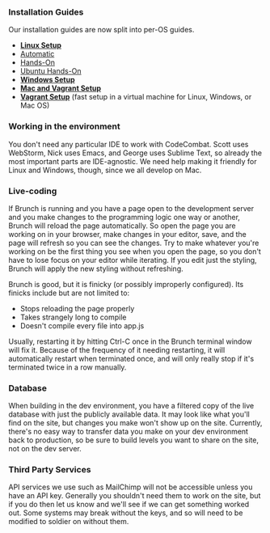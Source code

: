 ### Installation Guides

Our installation guides are now split into per-OS guides.
* **[Linux Setup](https://github.com/codecombat/codecombat/wiki/Dev-Setup:-Linux)**
 * [Automatic](https://github.com/codecombat/codecombat/wiki/Dev-Setup:-Linux#automatic-linux-installation)
 * [Hands-On](https://github.com/codecombat/codecombat/wiki/Dev-Setup:-Linux#complex-linux-installation)
 * [Ubuntu Hands-On](https://github.com/codecombat/codecombat/wiki/Dev-Setup:-Linux#ubuntu-installation)
* **[Windows Setup](https://github.com/codecombat/codecombat/wiki/Dev-Setup:-Windows)**
* **[Mac and Vagrant Setup](https://github.com/codecombat/codecombat/wiki/Dev-Setup:-Mac-and-Vagrant)**
* **[Vagrant Setup](https://github.com/codecombat/codecombat/wiki/Dev-Setup:-Vagrant)** (fast setup in a virtual machine for Linux, Windows, or Mac OS)

### Working in the environment

You don't need any particular IDE to work with CodeCombat. Scott uses WebStorm, Nick uses Emacs, and George uses Sublime Text, so already the most important parts are IDE-agnostic. We need help making it friendly for Linux and Windows, though, since we all develop on Mac.

### Live-coding

If Brunch is running and you have a page open to the development server and you make changes to the programming logic one way or another, Brunch will reload the page automatically. So open the page you are working on in your browser, make changes in your editor, save, and the page will refresh so you can see the changes. Try to make whatever you're working on be the first thing you see when you open the page, so you don't have to lose focus on your editor while iterating. If you edit just the styling, Brunch will apply the new styling without refreshing.

Brunch is good, but it is finicky (or possibly improperly configured). Its finicks include but are not limited to:

* Stops reloading the page properly
* Takes strangely long to compile
* Doesn't compile every file into app.js

Usually, restarting it by hitting Ctrl-C once in the Brunch terminal window will fix it. Because of the frequency of it needing restarting, it will automatically restart when terminated once, and will only really stop if it's terminated twice in a row manually.

### Database

When building in the dev environment, you have a filtered copy of the live database with just the publicly available data. It may look like what you'll find on the site, but changes you make won't show up on the site. Currently, there's no easy way to transfer data you make on your dev environment back to production, so be sure to build levels you want to share on the site, not on the dev server.

### Third Party Services

API services we use such as MailChimp will not be accessible unless you have an API key. Generally you shouldn't need them to work on the site, but if you do then let us know and we'll see if we can get something worked out. Some systems may break without the keys, and so will need to be modified to soldier on without them.